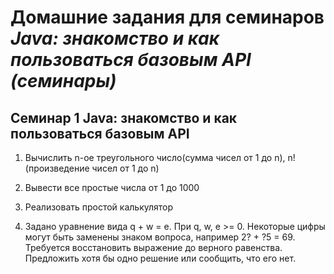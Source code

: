 # Домашние задания для семинаров *Java: знакомство и как пользоваться базовым API (семинары)*

## Семинар 1 Java: знакомство и как пользоваться базовым API

1) Вычислить n-ое треугольного число(сумма чисел от 1 до n), n! (произведение чисел от 1 до n)

2) Вывести все простые числа от 1 до 1000

3) Реализовать простой калькулятор

4) Задано уравнение вида q + w = e. При q, w, e >= 0. Некоторые цифры могут быть заменены знаком вопроса, например 2? + ?5 = 69. Требуется восстановить выражение до верного равенства. Предложить хотя бы одно решение или сообщить, что его нет.